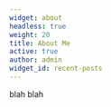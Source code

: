 ```yaml
---
widget: about
headless: true
weight: 20
title: About Me
active: true
author: admin
widget_id: recent-posts
---
```

blah blah